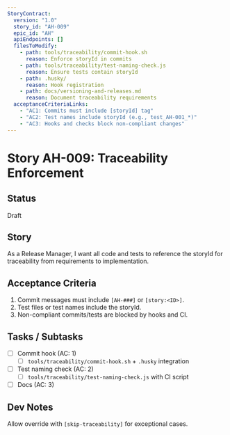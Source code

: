```yaml
---
StoryContract:
  version: "1.0"
  story_id: "AH-009"
  epic_id: "AH"
  apiEndpoints: []
  filesToModify:
    - path: tools/traceability/commit-hook.sh
      reason: Enforce storyId in commits
    - path: tools/traceability/test-naming-check.js
      reason: Ensure tests contain storyId
    - path: .husky/
      reason: Hook registration
    - path: docs/versioning-and-releases.md
      reason: Document traceability requirements
  acceptanceCriteriaLinks:
    - "AC1: Commits must include [storyId] tag"
    - "AC2: Test names include storyId (e.g., test_AH-001_*)"
    - "AC3: Hooks and checks block non-compliant changes"
---
```


# Story AH-009: Traceability Enforcement

## Status
Draft

## Story
As a Release Manager, I want all code and tests to reference the storyId for traceability from requirements to implementation.

## Acceptance Criteria
1. Commit messages must include `[AH-###]` or `[story:<ID>]`.
2. Test files or test names include the storyId.
3. Non-compliant commits/tests are blocked by hooks and CI.

## Tasks / Subtasks
- [ ] Commit hook (AC: 1)
  - [ ] `tools/traceability/commit-hook.sh` + `.husky` integration
- [ ] Test naming check (AC: 2)
  - [ ] `tools/traceability/test-naming-check.js` with CI script
- [ ] Docs (AC: 3)

## Dev Notes
Allow override with `[skip-traceability]` for exceptional cases.

